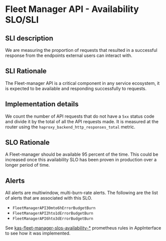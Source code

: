 # Fleet Manager API - Availability SLO/SLI

## SLI description
We are measuring the proportion of requests that resulted in a successful response from the endpoints external users can interact with.

## SLI Rationale
The Fleet-manager API is a critical component in any service ecosystem, it is expected to be available and responding successfully to requests.

## Implementation details
We count the number of API requests that do not have a `5xx` status code and divide it by the total of all the API requests made.
It is measured at the router using the `haproxy_backend_http_responses_total` metric.

## SLO Rationale
A Fleet-manager should be available 95 percent of the time. This could be increased once this availability SLO has been proven in production over a longer period of time.

## Alerts
All alerts are multiwindow, multi-burn-rate alerts. The following are the list of alerts that are associated with this SLO.

- `FleetManagerAPI30mto6hErrorBudgetBurn`
- `FleetManagerAPI2hto1dErrorBudgetBurn`
- `FleetManagerAPI6hto3dErrorBudgetBurn`

See [kas-fleet-manager-slos-availability-*](https://gitlab.cee.redhat.com/service/app-interface/-/tree/master/resources/observability/prometheusrules) prometheus rules in AppInterface to see how it was implemented.
